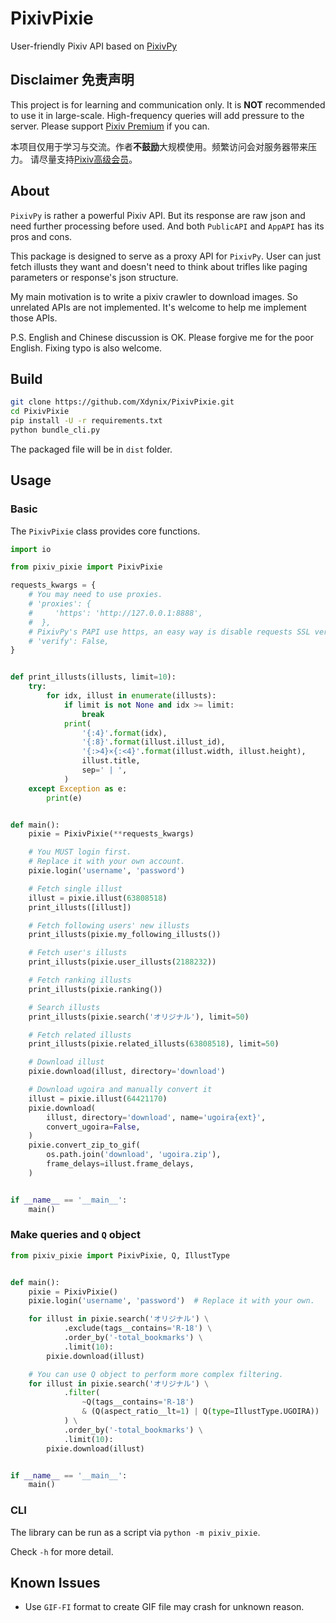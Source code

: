 # PixivPixie

User-friendly Pixiv API based on
[PixivPy](https://github.com/upbit/pixivpy)

## Disclaimer 免责声明

This project is for learning and communication only. It is **NOT** recommended to
use it in large-scale. High-frequency queries will add pressure to the server. Please
support [Pixiv Premium](https://www.pixiv.net/premium.php) if you can.

本项目仅用于学习与交流。作者**不鼓励**大规模使用。频繁访问会对服务器带来压力。
请尽量支持[Pixiv高级会员](https://www.pixiv.net/premium.php)。

## About

`PixivPy` is rather a powerful Pixiv API. But its response are raw json and need
further processing before used. And both `PublicAPI` and `AppAPI` has its pros and
cons.

This package is designed to serve as a proxy API for `PixivPy`. User can just
fetch illusts they want and doesn't need to think about trifles like paging
parameters or response's json structure.

My main motivation is to write a pixiv crawler to download images. So unrelated APIs are not implemented.
It's welcome to help me implement those APIs.

P.S. English and Chinese discussion is OK. Please forgive me for the poor
English. Fixing typo is also welcome.


## Build

```bash
git clone https://github.com/Xdynix/PixivPixie.git
cd PixivPixie
pip install -U -r requirements.txt
python bundle_cli.py
```

The packaged file will be in `dist` folder.

## Usage

### Basic

The `PixivPixie` class provides core functions.

```python
import io

from pixiv_pixie import PixivPixie

requests_kwargs = {
    # You may need to use proxies.
    # 'proxies': {
    #     'https': 'http://127.0.0.1:8888',
    #  },
    # PixivPy's PAPI use https, an easy way is disable requests SSL verify.
    # 'verify': False,
}


def print_illusts(illusts, limit=10):
    try:
        for idx, illust in enumerate(illusts):
            if limit is not None and idx >= limit:
                break
            print(
                '{:4}'.format(idx),
                '{:8}'.format(illust.illust_id),
                '{:>4}×{:<4}'.format(illust.width, illust.height),
                illust.title,
                sep=' | ',
            )
    except Exception as e:
        print(e)


def main():
    pixie = PixivPixie(**requests_kwargs)

    # You MUST login first.
    # Replace it with your own account.
    pixie.login('username', 'password')

    # Fetch single illust
    illust = pixie.illust(63808518)
    print_illusts([illust])

    # Fetch following users' new illusts
    print_illusts(pixie.my_following_illusts())

    # Fetch user's illusts
    print_illusts(pixie.user_illusts(2188232))

    # Fetch ranking illusts
    print_illusts(pixie.ranking())

    # Search illusts
    print_illusts(pixie.search('オリジナル'), limit=50)

    # Fetch related illusts
    print_illusts(pixie.related_illusts(63808518), limit=50)

    # Download illust
    pixie.download(illust, directory='download')

    # Download ugoira and manually convert it
    illust = pixie.illust(64421170)
    pixie.download(
        illust, directory='download', name='ugoira{ext}',
        convert_ugoira=False,
    )
    pixie.convert_zip_to_gif(
        os.path.join('download', 'ugoira.zip'),
        frame_delays=illust.frame_delays,
    )


if __name__ == '__main__':
    main()
```

### Make queries and `Q` object

```python
from pixiv_pixie import PixivPixie, Q, IllustType


def main():
    pixie = PixivPixie()
    pixie.login('username', 'password')  # Replace it with your own.

    for illust in pixie.search('オリジナル') \
            .exclude(tags__contains='R-18') \
            .order_by('-total_bookmarks') \
            .limit(10):
        pixie.download(illust)

    # You can use Q object to perform more complex filtering.
    for illust in pixie.search('オリジナル') \
            .filter(
                ~Q(tags__contains='R-18')
                & (Q(aspect_ratio__lt=1) | Q(type=IllustType.UGOIRA))
            ) \
            .order_by('-total_bookmarks') \
            .limit(10):
        pixie.download(illust)


if __name__ == '__main__':
    main()
```

### CLI

The library can be run as a script via `python -m pixiv_pixie`.

Check `-h` for more detail.

## Known Issues

- Use `GIF-FI` format to create GIF file may crash for unknown reason.
